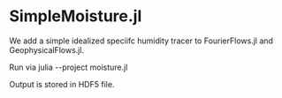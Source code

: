 # SimpleMoisture.jl

We add a simple idealized speciifc humidity tracer to FourierFlows.jl and
GeophysicalFlows.jl.

Run via
julia --project moisture.jl

Output is stored in HDF5 file.

